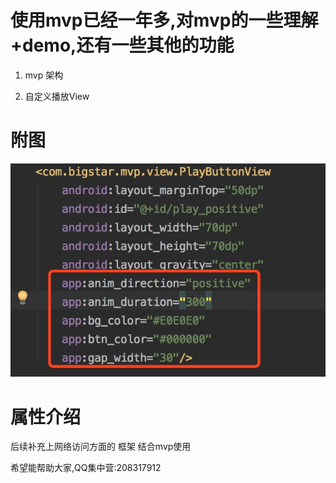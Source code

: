 # 使用mvp已经一年多,对mvp的一些理解+demo,还有一些其他的功能


1. mvp 架构

2. 自定义播放View 
# 附图
![image](https://github.com/wangxingxing001/mvp/blob/master/app/src/main/res/drawable/play1.png)

# 属性介绍


















后续补充上网络访问方面的 框架 结合mvp使用

希望能帮助大家,QQ集中营:208317912

